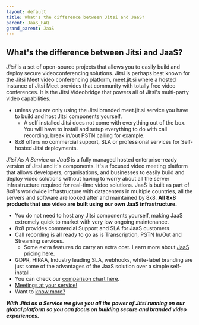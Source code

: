 ```yaml
---
layout: default
title: What's the difference between Jitsi and JaaS?
parent: JaaS_FAQ
grand_parent: JaaS
---
```


## What's the difference between Jitsi and JaaS?

*Jitsi* is a set of open-source projects that allows you to easily build and deploy secure videoconferencing solutions. Jitsi is perhaps best known for the Jitsi Meet video conferencing platform, meet.jit.si where a hosted instance of Jitsi Meet provides that community with totally free video conferences.  It is the Jitsi Videobridge that powers all of Jitsi's multi-party video capabilities.
* unless you are only using the Jitsi branded meet.jit.si service you have to build and host Jitsi components yourself.
  *  A self installed Jitsi does not come with everything out of the box.  You will have to install and setup everything to do with call recording, break in/out PSTN calling for example.
* 8x8 offers no commercial support, SLA or professional services for Self-hosted Jitsi deployments.

*Jitsi As A Service* or *JaaS* is a fully managed hosted enterprise-ready version of Jitsi and it's components.  It's a focused video meeting platform that allows developers, organisations, and businesses to easily build and deploy video solutions without having to worry about all the server infrastructure required for real-time video solutions.  JaaS is built as part of 8x8's worldwide infrastructure with datacenters in multiple countries, all the servers and software are looked after and maintained by 8x8.
**All 8x8 products that use video are built using our own JaaS infrastructure.**
* You do not need to host any Jitsi components yourself, making JaaS extremely quick to market with very low ongoing maintenance.
* 8x8 provides commercial Support and SLA for JaaS customers.
* Call recording is all ready to go as is Transcription, PSTN In/Out and Streaming services.
  * Some extra features do carry an extra cost. Learn more about [JaaS pricing here](https://jaas.8x8.vc/#/pricing).
* GDPR, HIPAA, Industry leading SLA, webhooks, white-label branding are just some of the advantages of the JaaS solution over a simple self-install.
* You can check our [comparison chart here](https://jaas.8x8.vc/#/comparison).
* [Meetings at your service!](https://www.8x8.com/products/apis/video)
* Want to [know more?](https://jaas.8x8.vc/#/)

***With Jitsi as a Service we give you all the power of Jitsi running on our global platform so you can focus on building secure and branded video experiences.***
